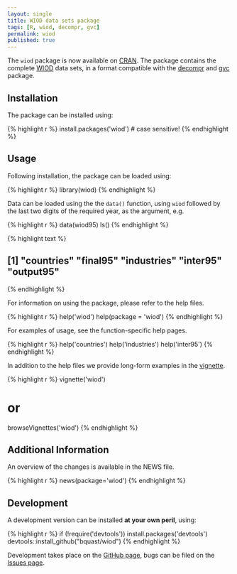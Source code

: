 ```yaml
---
layout: single
title: WIOD data sets package
tags: [R, wiod, decompr, gvc]
permalink: wiod
published: true
---
```


The `wiod` package is now available on [CRAN](http://cran.r-project.org/package=wiod).
The package contains the complete [WIOD](http://www.wiod.org/) data sets, in a format compatible with the [decompr](http://qua.st/decompr) and [gvc](http://qua.st/gvc) package.


Installation
-------------
The package can be installed using:


{% highlight r %}
install.packages('wiod') # case sensitive!
{% endhighlight %}


Usage
----------
Following installation, the package can be loaded using:


{% highlight r %}
library(wiod)
{% endhighlight %}

Data can be loaded using the the `data()` function, using `wiod` followed by the last two digits of the required year, as the argument, e.g.


{% highlight r %}
data(wiod95)
ls()
{% endhighlight %}



{% highlight text %}
## [1] "countries"  "final95"    "industries" "inter95"    "output95"
{% endhighlight %}

For information on using the package, please refer to the help files.


{% highlight r %}
help('wiod')
help(package = 'wiod')
{% endhighlight %}

For examples of usage, see the function-specific help pages.



{% highlight r %}
help('countries')
help('industries')
help('inter95')
{% endhighlight %}

In addition to the help files we provide long-form examples in the [vignette](http://cran.r-project.org/web/packages/wiod/vignettes/wiod.html).


{% highlight r %}
vignette('wiod')

# or
browseVignettes('wiod')
{% endhighlight %}


Additional Information
-----------------------
An overview of the changes is available in the NEWS file.


{% highlight r %}
news(package='wiod')
{% endhighlight %}


Development
-------------
A development version can be installed **at your own peril**, using:


{% highlight r %}
if (!require('devtools')) install.packages('devtools')
devtools::install_github("bquast/wiod")
{% endhighlight %}

Development takes place on the [GitHub page](https://github.com/bquast/wiod),
bugs can be filed on the [Issues page](https://github.com/bquast/wiod/issues).
